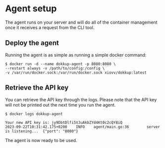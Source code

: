 # Agent setup
The agent runs on your server and will do all of the container management once it receives a request from the CLI tool.

## Deploy the agent

Running the agent is as simple as running a simple docker command:

```
$ docker run -d --name dokkup-agent -p 8080:8080 \ 
--restart always -v /path/to/config:/config \ 
-v /var/run/docker.sock:/var/run/docker.sock xiovv/dokkup:latest
```

## Retrieve the API key
You can retrieve the API key through the logs. Please note that the API key will not be printed out the next time you run the agent.

```
$ docker logs dokkup-agent

Your new API key is: jy9DbtDlfi5VJuAkbZYd4Kt0c2cQY8iQ
2023-09-22T10:31:42.175+0200    INFO    agent/main.go:36        server is listening...  {"port": "8080"}
```

The agent is now ready to be used.
